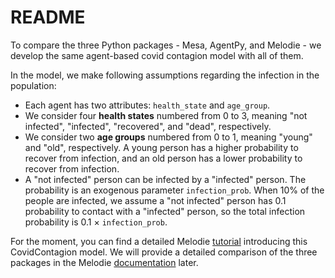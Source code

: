 # README

To compare the three Python packages - Mesa, AgentPy, and Melodie - 
we develop the same agent-based covid contagion model with all of them. 

In the model, we make following assumptions regarding the infection in the population:

* Each agent has two attributes: `health_state` and `age_group`.
* We consider four **health states** numbered from 0 to 3, meaning "not infected", "infected", "recovered", and "dead", respectively.
* We consider two **age groups** numbered from 0 to 1, meaning "young" and "old", respectively. A young person has a higher probability to recover from infection, and an old person has a lower probability to recover from infection.
* A "not infected" person can be infected by a "infected" person. The probability is an exogenous parameter ``infection_prob``. When 10% of the people are infected, we assume a "not infected" person has 0.1 probability to contact with a "infected" person, so the total infection probability is 0.1 $\times$ ``infection_prob``.

For the moment, you can find a detailed Melodie [tutorial](https://abm4all.github.io/Melodie/html/tutorial.html) 
introducing this CovidContagion model. 
We will provide a detailed comparison of the three packages in the Melodie
[documentation](https://abm4all.github.io/Melodie/html/index.html) later. 
